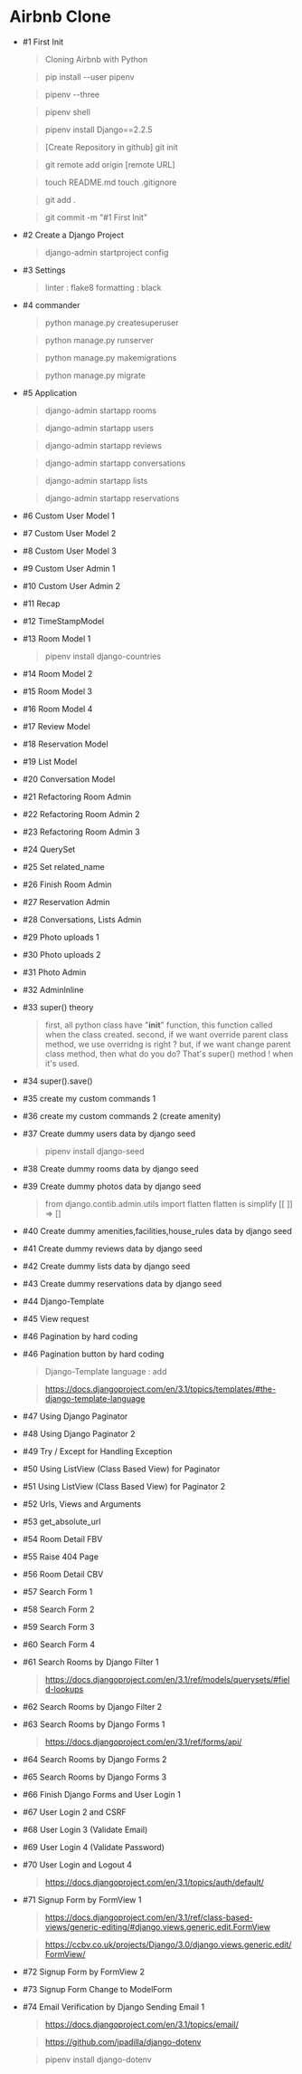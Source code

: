 # Airbnb Clone

- #1 First Init

  > Cloning Airbnb with Python

  > pip install --user pipenv

  > pipenv --three

  > pipenv shell

  > pipenv install Django==2.2.5

  > [Create Repository in github]
  > git init

  > git remote add origin [remote URL]

  > touch README.md
  > touch .gitignore

  > git add .

  > git commit -m "#1 First Init"

- #2 Create a Django Project

  > django-admin startproject config

- #3 Settings

  > linter : flake8
  > formatting : black

- #4 commander

  > python manage.py createsuperuser

  > python manage.py runserver

  > python manage.py makemigrations

  > python manage.py migrate

- #5 Application

  > django-admin startapp rooms

  > django-admin startapp users

  > django-admin startapp reviews

  > django-admin startapp conversations

  > django-admin startapp lists

  > django-admin startapp reservations

- #6 Custom User Model 1

- #7 Custom User Model 2

- #8 Custom User Model 3

- #9 Custom User Admin 1

- #10 Custom User Admin 2

- #11 Recap

- #12 TimeStampModel

- #13 Room Model 1

  > pipenv install django-countries

- #14 Room Model 2

- #15 Room Model 3

- #16 Room Model 4

- #17 Review Model

- #18 Reservation Model

- #19 List Model

- #20 Conversation Model

- #21 Refactoring Room Admin

- #22 Refactoring Room Admin 2

- #23 Refactoring Room Admin 3

- #24 QuerySet

- #25 Set related_name

- #26 Finish Room Admin

- #27 Reservation Admin

- #28 Conversations, Lists Admin

- #29 Photo uploads 1

- #30 Photo uploads 2

- #31 Photo Admin

- #32 AdminInline

- #33 super() theory

  > first, all python class have "**init**" function, this function called when the class created.
  > second, if we want override parent class method, we use overridng is right ?
  > but, if we want change parent class method, then what do you do?
  > That's super() method ! when it's used.

- #34 super().save()

- #35 create my custom commands 1

- #36 create my custom commands 2 (create amenity)

- #37 Create dummy users data by django seed

  > pipenv install django-seed

- #38 Create dummy rooms data by django seed

- #39 Create dummy photos data by django seed

  > from django.contib.admin.utils import flatten
  > flatten is simplify [[ ]] => []

- #40 Create dummy amenities,facilities,house_rules data by django seed

- #41 Create dummy reviews data by django seed

- #42 Create dummy lists data by django seed

- #43 Create dummy reservations data by django seed

- #44 Django-Template

- #45 View request

- #46 Pagination by hard coding

- #46 Pagination button by hard coding

  > Django-Template language : add

  > https://docs.djangoproject.com/en/3.1/topics/templates/#the-django-template-language

- #47 Using Django Paginator

- #48 Using Django Paginator 2

- #49 Try / Except for Handling Exception

- #50 Using ListView (Class Based View) for Paginator

- #51 Using ListView (Class Based View) for Paginator 2

- #52 Urls, Views and Arguments

- #53 get_absolute_url

- #54 Room Detail FBV

- #55 Raise 404 Page

- #56 Room Detail CBV

- #57 Search Form 1

- #58 Search Form 2

- #59 Search Form 3

- #60 Search Form 4

- #61 Search Rooms by Django Filter 1

  > https://docs.djangoproject.com/en/3.1/ref/models/querysets/#field-lookups

- #62 Search Rooms by Django Filter 2

- #63 Search Rooms by Django Forms 1

  > https://docs.djangoproject.com/en/3.1/ref/forms/api/

- #64 Search Rooms by Django Forms 2

- #65 Search Rooms by Django Forms 3

- #66 Finish Django Forms and User Login 1

- #67 User Login 2 and CSRF

- #68 User Login 3 (Validate Email)

- #69 User Login 4 (Validate Password)

- #70 User Login and Logout 4

  > https://docs.djangoproject.com/en/3.1/topics/auth/default/

- #71 Signup Form by FormView 1

  > https://docs.djangoproject.com/en/3.1/ref/class-based-views/generic-editing/#django.views.generic.edit.FormView

  > https://ccbv.co.uk/projects/Django/3.0/django.views.generic.edit/FormView/

- #72 Signup Form by FormView 2

- #73 Signup Form Change to ModelForm

- #74 Email Verification by Django Sending Email 1

  > https://docs.djangoproject.com/en/3.1/topics/email/

  > https://github.com/jpadilla/django-dotenv

  > pipenv install django-dotenv
